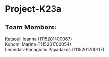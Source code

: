 # Project-K23a

## Team Members:
Katsouli Ioanna (1115201400067)<br/>
Konomi Marina (1115201700054)<br/>
Leonidas-Panagiotis Papadakos (1115201700117)<br/>

